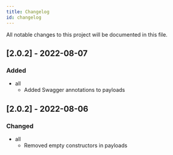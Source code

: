 ```yaml
---
title: Changelog
id: changelog
---
```


All notable changes to this project will be documented in this file.

## [2.0.2] - 2022-08-07

### Added

- all
  - Added Swagger annotations to payloads

## [2.0.2] - 2022-08-06

### Changed

- all
  - Removed empty constructors in payloads
